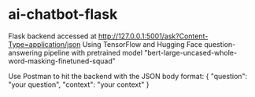 # ai-chatbot-flask

Flask backend accessed at http://127.0.0.1:5001/ask?Content-Type=application/json
Using TensorFlow and Hugging Face question-answering pipeline with pretrained model "bert-large-uncased-whole-word-masking-finetuned-squad"

Use Postman to hit the backend with the JSON body format:
{
    "question": "your question",
    "context": "your context"
}
